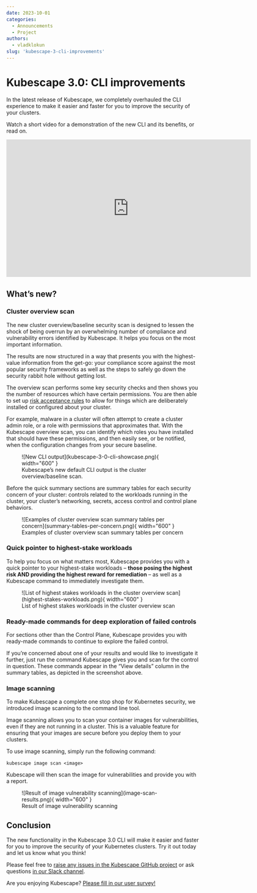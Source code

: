 ```yaml
---
date: 2023-10-01
categories:
  - Announcements
  - Project
authors:
  - vladklokun
slug: 'kubescape-3-cli-improvements'
---
```


# Kubescape 3.0: CLI improvements

In the latest release of Kubescape, we completely overhauled the CLI experience to make it easier and faster for you to improve the security of your clusters.

Watch a short video for a demonstration of the new CLI and its benefits, or read on.

<div class="video-wrapper">
  <iframe width="640" height="360" src="https://www.youtube.com/embed/ul5Wry6sS8w?si=V8CStezYDZa_4Dtd" title="YouTube video player" frameborder="0" allow="accelerometer; autoplay; clipboard-write; encrypted-media; gyroscope; picture-in-picture; web-share" allowfullscreen></iframe>
</div>

<!-- more -->

## What’s new?

### Cluster overview scan

The new cluster overview/baseline security scan is designed to lessen the shock of being overrun by an overwhelming number of compliance and vulnerability errors identified by Kubescape. It helps you focus on the most important information. 

The results are now structured in a way that presents you with the highest-value information from the get-go: your compliance score against the most popular security frameworks as well as the steps to safely go down the security rabbit hole without getting lost.

The overview scan performs some key security checks and then shows you the number of resources which have certain permissions. You are then able to set up [risk acceptance rules](https://kubescape.io/docs/accepting-risk/) to allow for things which are deliberately installed or configured about your cluster.

For example, malware in a cluster will often attempt to create a cluster admin role, or a role with permissions that approximates that. With the Kubescape overview scan, you can identify which roles you have installed that should have these permissions, and then easily see, or be notified, when the configuration changes from your secure baseline.

<figure markdown>
  ![New CLI output](kubescape-3-0-cli-showcase.png){ width="600" }
  <figcaption>Kubescape’s new default CLI output is the cluster overview/baseline scan.</figcaption>
</figure>

Before the quick summary sections are summary tables for each security concern of your cluster: controls related to the workloads running in the cluster, your cluster’s networking, secrets, access control and control plane behaviors.

<figure markdown>
  ![Examples of cluster overview scan summary tables per concern](summary-tables-per-concern.png){ width="600" }
  <figcaption>Examples of cluster overview scan summary tables per concern</figcaption>
</figure>

### Quick pointer to highest-stake workloads

To help you focus on what matters most, Kubescape provides you with a quick pointer to your highest-stake workloads – **those posing the highest risk AND providing the highest reward** **for remediation** – as well as a Kubescape command to immediately investigate them.

<figure markdown>
  ![List of highest stakes workloads in the cluster overview scan](highest-stakes-workloads.png){ width="600" }
  <figcaption>List of highest stakes workloads in the cluster overview scan</figcaption>
</figure>

### Ready-made commands for deep exploration of failed controls 

For sections other than the Control Plane, Kubescape provides you with ready-made commands to continue to explore the failed control. 

If you’re concerned about one of your results and would like to investigate it further, just run the command Kubescape gives you and scan for the control in question. These commands appear in the “View details” column in the summary tables, as depicted in the screenshot above.


### Image scanning

To make Kubescape a complete one stop shop for Kubernetes security, we introduced image scanning to the command line tool. 

Image scanning allows you to scan your container images for vulnerabilities, even if they are not running in a cluster. This is a valuable feature for ensuring that your images are secure before you deploy them to your clusters.

To use image scanning, simply run the following command:


```
kubescape image scan <image>
```


Kubescape will then scan the image for vulnerabilities and provide you with a report.



<figure markdown>
  ![Result of image vulnerability scanning](image-scan-results.png){ width="600" }
  <figcaption>Result of image vulnerability scanning</figcaption>
</figure>


## Conclusion

The new functionality in the Kubescape 3.0 CLI will make it easier and faster for you to improve the security of your Kubernetes clusters. Try it out today and let us know what you think!

Please feel free to [raise any issues in the Kubescape GitHub project](https://github.com/kubescape/kubescape/issues) or ask questions [in our Slack channel](https://kubescape.io/project/community/#slack).

Are you enjoying Kubescape? [Please fill in our user survey!](https://kubescape.io/project/survey/)
